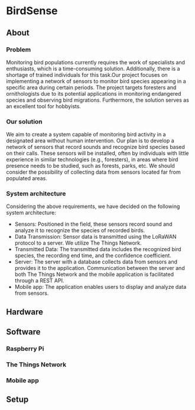 # BirdSense
## About
### Problem

Monitoring bird populations currently requires the work of specialists and enthusiasts, which is a time-consuming solution. Additionally, there is a shortage of trained individuals for this task.Our project focuses on implementing a network of sensors to monitor bird species appearing in a specific area during certain periods. The project targets foresters and ornithologists due to its potential applications in monitoring endangered species and observing bird migrations. Furthermore, the solution serves as an excellent tool for hobbyists.

### Our solution

We aim to create a system capable of monitoring bird activity in a designated area without human intervention. Our plan is to develop a network of sensors that record sounds and recognize bird species based on their calls. These sensors will be installed, often by individuals with little experience in similar technologies (e.g., foresters), in areas where bird presence needs to be studied, such as forests, parks, etc. We should consider the possibility of collecting data from sensors located far from populated areas.

### System architecture

Considering the above requirements, we have decided on the following system architecture:
- Sensors: Positioned in the field, these sensors record sound and analyze it to recognize the species of recorded birds.
- Data Transmission: Sensor data is transmitted using the LoRaWAN protocol to a server. We utilize The Things Network.
- Transmitted Data: The transmitted data includes the recognized bird species, the recording end time, and the confidence coefficient.
- Server: The server with a database collects data from sensors and provides it to the application. Communication between the server and both The Things Network and the mobile application is facilitated through a REST API.
- Mobile app: The application enables users to display and analyze data from sensors.

## Hardware

## Software

### Raspberry Pi

### The Things Network

### Mobile app

## Setup

